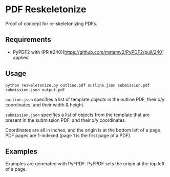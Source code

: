# PDF Reskeletonize
Proof of concept for re-skeletonizing PDFs.

## Requirements
+ PyPDF2 with (PR #240)[https://github.com/mstamy2/PyPDF2/pull/240] applied

## Usage
`python reskeletonize.py outline.pdf outline.json submission.pdf submission.json output.pdf`

`outline.json` specifies a list of template objects in the outline PDF, their x/y coordinates, and their width & height.

`submission.json` specifies a list of objects from the template that are present in the submission PDF, and their x/y coordinates.

Coordinates are all in inches, and the origin is at the bottom left of a page. 
PDF pages are 1-indexed (page 1 is the first page of a PDF).

## Examples
Examples are generated with PyFPDF. PyFPDF sets the origin at the top left of a page.

